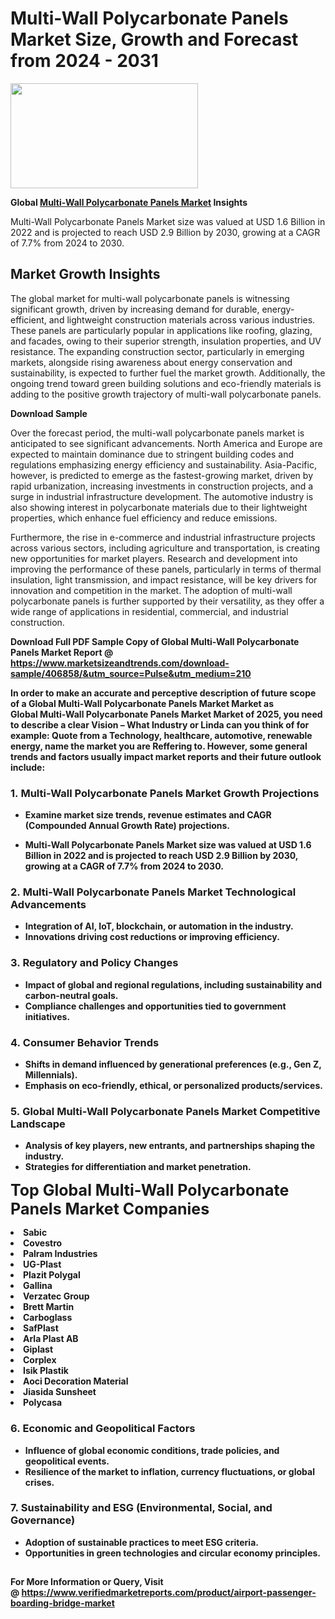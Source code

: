 <H1>Multi-Wall Polycarbonate Panels Market Size, Growth and Forecast from 2024 - 2031</H1><img class="aligncenter size-medium wp-image-584254" src="https://thirdeyenews.in/wp-content/uploads/2024/09/Global-Market-Research-300x168.jpeg" alt="" width="300" height="168" /><p><strong>Global&nbsp;<a href="https://www.marketsizeandtrends.com/download-sample/406858/&amp;utm_source=Pulse&amp;utm_medium=210">Multi-Wall Polycarbonate Panels Market</a> Insights</strong></p><p>Multi-Wall Polycarbonate Panels Market size was valued at USD 1.6 Billion in 2022 and is projected to reach USD 2.9 Billion by 2030, growing at a CAGR of 7.7% from 2024 to 2030.</p><p><h2>Market Growth Insights</h2> <p>The global market for multi-wall polycarbonate panels is witnessing significant growth, driven by increasing demand for durable, energy-efficient, and lightweight construction materials across various industries. These panels are particularly popular in applications like roofing, glazing, and facades, owing to their superior strength, insulation properties, and UV resistance. The expanding construction sector, particularly in emerging markets, alongside rising awareness about energy conservation and sustainability, is expected to further fuel the market growth. Additionally, the ongoing trend toward green building solutions and eco-friendly materials is adding to the positive growth trajectory of multi-wall polycarbonate panels.</p> <p><strong>Download Sample</strong></p> <p>Over the forecast period, the multi-wall polycarbonate panels market is anticipated to see significant advancements. North America and Europe are expected to maintain dominance due to stringent building codes and regulations emphasizing energy efficiency and sustainability. Asia-Pacific, however, is predicted to emerge as the fastest-growing market, driven by rapid urbanization, increasing investments in construction projects, and a surge in industrial infrastructure development. The automotive industry is also showing interest in polycarbonate materials due to their lightweight properties, which enhance fuel efficiency and reduce emissions.</p> <p>Furthermore, the rise in e-commerce and industrial infrastructure projects across various sectors, including agriculture and transportation, is creating new opportunities for market players. Research and development into improving the performance of these panels, particularly in terms of thermal insulation, light transmission, and impact resistance, will be key drivers for innovation and competition in the market. The adoption of multi-wall polycarbonate panels is further supported by their versatility, as they offer a wide range of applications in residential, commercial, and industrial construction.</p> <p><strong></p><p><span class=""><strong>Download Full PDF Sample Copy of Global Multi-Wall Polycarbonate Panels Market Report</strong> @ <a href="https://www.marketsizeandtrends.com/download-sample/406858/&amp;utm_source=Pulse&amp;utm_medium=210" target="_blank">https://www.marketsizeandtrends.com/download-sample/406858/&amp;utm_source=Pulse&amp;utm_medium=210</a></span></p><p>In order to make an accurate and perceptive description of future scope of a Global&nbsp;Multi-Wall Polycarbonate Panels Market Market as Global&nbsp;Multi-Wall Polycarbonate Panels Market Market of 2025, you need to describe a clear Vision &ndash; What Industry or Linda can you think of for example: Quote from a Technology, healthcare, automotive, renewable energy, name the market you are Reffering to. However, some general trends and factors usually impact market reports and their future outlook include:</p><h3>1.&nbsp;<strong>Multi-Wall Polycarbonate Panels Market Growth Projections</strong></h3><ul><li>Examine market size trends, revenue estimates and CAGR (Compounded Annual Growth Rate) projections.</li><li><p>Multi-Wall Polycarbonate Panels Market size was valued at USD 1.6 Billion in 2022 and is projected to reach USD 2.9 Billion by 2030, growing at a CAGR of 7.7% from 2024 to 2030.</p></li></ul><h3>2.&nbsp;<strong>Multi-Wall Polycarbonate Panels Market Technological Advancements</strong></h3><ul><li>Integration of AI, IoT, blockchain, or automation in the industry.</li><li>Innovations driving cost reductions or improving efficiency.</li></ul><h3>3.&nbsp;<strong>Regulatory and Policy Changes</strong></h3><ul><li>Impact of global and regional regulations, including sustainability and carbon-neutral goals.</li><li>Compliance challenges and opportunities tied to government initiatives.</li></ul><h3>4.&nbsp;<strong>Consumer Behavior Trends</strong></h3><ul><li>Shifts in demand influenced by generational preferences (e.g., Gen Z, Millennials).</li><li>Emphasis on eco-friendly, ethical, or personalized products/services.</li></ul><h3>5.&nbsp;<strong>Global Multi-Wall Polycarbonate Panels Market Competitive Landscape</strong></h3><ul><li>Analysis of key players, new entrants, and partnerships shaping the industry.</li><li>Strategies for differentiation and market penetration.</li></ul><p data-pm-slice="1 1 []"><span style="color: inherit; font-family: inherit; font-size: 25px;">Top Global Multi-Wall Polycarbonate Panels Market Companies</span></p><div class="" data-test-id=""><p><li>Sabic</li><li> Covestro</li><li> Palram Industries</li><li> UG-Plast</li><li> Plazit Polygal</li><li> Gallina</li><li> Verzatec Group</li><li> Brett Martin</li><li> Carboglass</li><li> SafPlast</li><li> Arla Plast AB</li><li> Giplast</li><li> Corplex</li><li> Isik Plastik</li><li> Aoci Decoration Material</li><li> Jiasida Sunsheet</li><li> Polycasa</li></p></div><h3>6.&nbsp;<strong>Economic and Geopolitical Factors</strong></h3><ul><li>Influence of global economic conditions, trade policies, and geopolitical events.</li><li>Resilience of the market to inflation, currency fluctuations, or global crises.</li></ul><h3>7.&nbsp;<strong>Sustainability and ESG (Environmental, Social, and Governance)</strong></h3><ul><li>Adoption of sustainable practices to meet ESG criteria.</li><li>Opportunities in green technologies and circular economy principles.</li></ul><h2><strong style="font-size: 14px;">For More Information or Query, Visit @&nbsp;</strong><a style="background-color: #ffffff; font-size: 14px;" href="https://www.marketsizeandtrends.com/report/multi-wall-polycarbonate-panels-market/" target="_blank">https://www.verifiedmarketreports.com/product/airport-passenger-boarding-bridge-market</a></h2>
